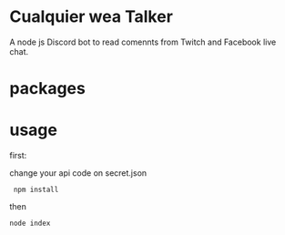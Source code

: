 # Cualquier wea Talker

A node js Discord bot to read comennts from Twitch and Facebook live chat.


# packages



# usage


first:

change your api code on secret.json

``` npm install```

then 

``` node index ```